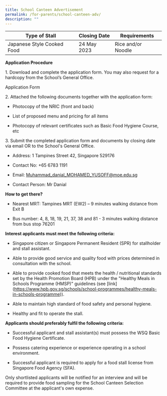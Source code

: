 ```yaml
---
title: School Canteen Advertisement
permalink: /for-parents/school-canteen-adv/
description: ""
---
```


| Type of Stall | Closing Date | Requirements |
| -------- | -------- | -------- |
| Japanese Style Cooked Food     | 24 May 2023     | Rice and/or Noodle     |



**Application Procedure**

1\. Download and complete the application form. You may also request for a hardcopy from the School’s General Office.

Application Form

2\. Attached the following documents together with the application form:

* Photocopy of the NRIC (front and back)

* List of proposed menu and pricing for all items

* Photocopy of relevant certificates such as Basic Food Hygiene Course, etc

3\. Submit the completed application form and documents by closing date via email OR to the School's General Office.

* Address: 1 Tampines Street 42, Singapore 529176

* Contact No: +65 6783 1191

* Email: Muhammad_danial_MOHAMED_YUSOFF@moe.edu.sg

* Contact Person: Mr Danial

**How to get there?**

* Nearest MRT: Tampines MRT (EW2) – 9 minutes walking distance from Exit B

* Bus number: 4, 8, 18, 19, 21, 37, 38 and 81 - 3 minutes walking distance from bus stop 76201

**Interest applicants must meet the following criteria:**

* Singapore citizen or Singapore Permanent Resident (SPR) for stallholder and stall assistant.

* Able to provide good service and quality food with prices determined in consultation with the school.

* Able to provide cooked food that meets the health / nutritional standards set by the Health Promotion Board (HPB) under the "Healthy Meals in Schools Programme (HMSP)" guidelines (see \[link\](https://www.hpb.gov.sg/schools/school-programmes/healthy-meals-in-schools-programme)).

* Able to maintain high standard of food safety and personal hygiene.

* Healthy and fit to operate the stall.

**Applicants should preferably fulfil the following criteria:**

* Successful applicant and stall assistant(s) must possess the WSQ Basic Food Hygiene Certificate.

* Possess catering experience or experience operating in a school environment.

* Successful applicant is required to apply for a food stall license from Singapore Food Agency (SFA).

Only shortlisted applicants will be notified for an interview and will be required to provide food sampling for the School Canteen Selection Committee at the applicant's own expense.